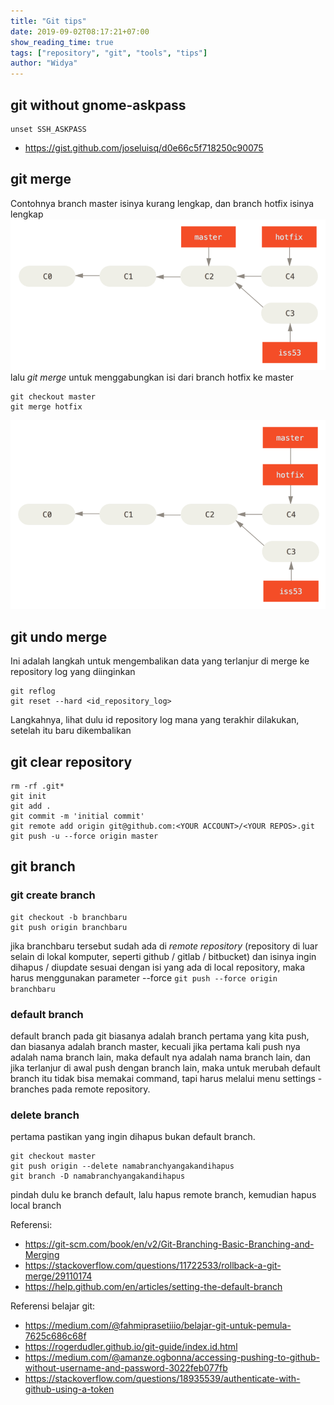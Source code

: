 ```yaml
---
title: "Git tips"
date: 2019-09-02T08:17:21+07:00
show_reading_time: true
tags: ["repository", "git", "tools", "tips"]
author: "Widya"
---
```


## git without gnome-askpass

```
unset SSH_ASKPASS
```

* https://gist.github.com/joseluisq/d0e66c5f718250c90075

## git merge
Contohnya branch master isinya kurang lengkap, dan branch hotfix isinya lengkap
![git-merge-1](/images/2019/git-merge-1.png)
lalu *git merge <nama-branch>* untuk menggabungkan isi dari branch hotfix ke master
```
git checkout master
git merge hotfix
```
![git-merge-1](/images/2019/git-merge-2.png)


## git undo merge
Ini adalah langkah untuk mengembalikan data yang terlanjur di merge ke repository log yang diinginkan
```
git reflog
git reset --hard <id_repository_log>
```
Langkahnya, lihat dulu id repository log mana yang terakhir dilakukan, setelah itu baru dikembalikan

## git clear repository
```
rm -rf .git*
git init
git add .
git commit -m 'initial commit'
git remote add origin git@github.com:<YOUR ACCOUNT>/<YOUR REPOS>.git
git push -u --force origin master
```

## git branch
### git create branch
```
git checkout -b branchbaru
git push origin branchbaru
```
jika branchbaru tersebut sudah ada di *remote repository* (repository di luar selain di lokal komputer, seperti github / gitlab / bitbucket) dan isinya ingin dihapus / diupdate sesuai dengan isi yang ada di local repository, maka harus menggunakan parameter --force
`git push --force origin branchbaru`

### default branch
default branch pada git biasanya adalah branch pertama yang kita push, dan biasanya adalah branch master, kecuali jika pertama kali push nya adalah nama branch lain, maka default nya adalah nama branch lain, dan jika terlanjur di awal push dengan branch lain, maka untuk merubah default branch itu tidak bisa memakai command, tapi harus melalui menu settings - branches pada remote repository.

### delete branch
pertama pastikan yang ingin dihapus bukan default branch.
```
git checkout master
git push origin --delete namabranchyangakandihapus
git branch -D namabranchyangakandihapus
```
pindah dulu ke branch default, lalu hapus remote branch, kemudian hapus local branch


Referensi:

* https://git-scm.com/book/en/v2/Git-Branching-Basic-Branching-and-Merging
* https://stackoverflow.com/questions/11722533/rollback-a-git-merge/29110174
* https://help.github.com/en/articles/setting-the-default-branch

Referensi belajar git:

* https://medium.com/@fahmiprasetiiio/belajar-git-untuk-pemula-7625c686c68f
* https://rogerdudler.github.io/git-guide/index.id.html
* https://medium.com/@amanze.ogbonna/accessing-pushing-to-github-without-username-and-password-3022feb077fb
* https://stackoverflow.com/questions/18935539/authenticate-with-github-using-a-token
